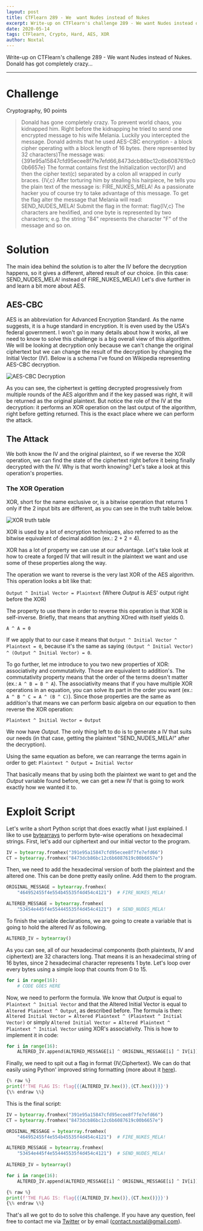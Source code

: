 ```yaml
---
layout: post
title: CTFlearn 289 - We  want Nudes instead of Nukes
excerpt: Write-up on CTFlearn's challenge 289 - We want Nudes instead of Nukes. Donald has got completely crazy...
date: 2020-05-14
tags: CTFlearn, Crypto, Hard, AES, XOR
author: Noxtal
---
```


 Write-up on CTFlearn's challenge 289 - We want Nudes instead of Nukes. Donald has got completely crazy...

-----

# Challenge
Cryptography, 90 points
> Donald has gone completely crazy. To prevent world chaos, you kidnapped him. Right before the kidnapping he tried to send one encrypted message to his wife Melania. Luckily you intercepted the message. Donald admits that he used AES-CBC encryption - a block cipher operating with a block length of 16 bytes. (here represented by 32 characters)The message was: {391e95a15847cfd95ecee8f7fe7efd66,8473dcb86bc12c6b6087619c00b6657e} The format contains first the Initialization vector(IV) and then the cipher text(c) separated by a colon all wrapped in curly braces. {IV,c} After torturing him by stealing his hairpiece, he tells you the plain text of the message is: FIRE_NUKES_MELA! As a passionate hacker you of course try to take advantage of this message. To get the flag alter the message that Melania will read: SEND_NUDES_MELA! Submit the flag in the format: flag{IV,c} The characters are hexlified, and one byte is represented by two characters; e.g. the string "84" represents the character "F" of the message and so on.

# Solution
The main idea behind the solution is to alter the IV before the decryption happens, so it gives a different, altered result of our choice. (in this case: SEND_NUDES_MELA! instead of FIRE_NUKES_MELA!)
Let's dive further in and learn a bit more about AES.

## AES-CBC
AES is an abbreviation for Advanced Encryption Standard. As the name suggests, it is a huge standard in encryption. It is even used by the USA's federal government. I won't go in many details about how it works, all we need to know to solve this challenge is a big overall view of this algorithm. We will be looking at decryption only because we can't change the original ciphertext but we can change the result of the decryption by changing the Initial Vector (IV). Below is a schema I've found on Wikipedia representing AES-CBC decryption.

![AES-CBC Decryption](https://upload.wikimedia.org/wikipedia/commons/thumb/2/2a/CBC_decryption.svg/601px-CBC_decryption.svg.png)

As you can see, the ciphertext is getting decrypted progressively from multiple rounds of the AES algorithm and if the key passed was right, it will be returned as the original plaintext. But notice the role of the IV at the decryption: it performs an XOR operation on the last output of the algorithm, right before getting returned. This is the exact place where we can perform the attack. 

## The Attack
We both know the IV and the original plaintext, so if we reverse the XOR operation, we can find the state of the ciphertext right before it being finally decrypted with the IV. Why is that worth knowing? Let's take a look at this operation's properties.

### The XOR Operation
XOR, short for the name exclusive or, is a bitwise operation that returns 1 only if the 2 input bits are different, as you can see in the truth table below.

![XOR truth table](https://www.codespeedy.com/wp-content/uploads/2019/08/Screenshot-from-2019-08-04-12-01-49.png)

XOR is used by a lot of encryption techniques, also referred to as the bitwise equivalent of decimal addition (ex.: 2 + 2 = 4).

XOR has a lot of property we can use at our advantage. Let's take look at how to create a forged IV that will result in the plaintext we want and use some of these properties along the way.

The operation we want to reverse is the very last XOR of the AES algorithm. This operation looks a bit like that:

`Output ^ Initial Vector = Plaintext`
(Where *Output* is AES' output right before the XOR)

The property to use there in order to reverse this operation is that XOR is self-inverse. Briefly, that means that anything XOred with itself yields 0.

`A ^ A = 0`

If we apply that to our case it means that `Output ^ Initial Vector ^ Plaintext = 0`, because it's the same as saying `(Output ^ Initial Vector) ^ (Output ^ Initial Vector) = 0`.

To go further, let me introduce to you two new properties of XOR: associativity and commutativity. Those are equivalent to addition's. The commutativity property means that the order of the terms doesn't matter (ex.: `A ^ B = B ^ A`). The associativity means that if you have multiple XOR operations in an equation, you can solve its part in the order you want (ex.: `A ^ B ^ C = A ^ (B ^ C)`). Since those properties are the same as addition's that means we can perform basic algebra on our equation to then reverse the XOR operation:

`Plaintext ^ Initial Vector = Output`

We now have *Output*. The only thing left to do is to generate a IV that suits our needs (in that case, getting the plaintext "SEND_NUDES_MELA!" after the decryption).

Using the same equation as before, we can rearrange the terms again in order to get:
`Plaintext ^ Output = Initial Vector`

That basically means that by using both the plaintext we want to get and the *Output* variable found before, we can get a new IV that is going to work exactly how we wanted it to.

# Exploit Script
Let's write a short Python script that does exactly what I just explained.
I like to use [bytearrays](https://docs.python.org/3.1/library/functions.html#bytearray) to perform byte-wise operations on hexadecimal strings.
First, let's add our ciphertext and our initial vector to the program.
```python 
IV = bytearray.fromhex("391e95a15847cfd95ecee8f7fe7efd66")
CT = bytearray.fromhex("8473dcb86bc12c6b6087619c00b6657e")
```

Then, we need to add the hexadecimal version of both the plaintext and the altered one. This can be done pretty easily online. Add them to the program.
```python 
ORIGINAL_MESSAGE = bytearray.fromhex(
    "464952455f4e554b45535f4d454c4121")  # FIRE_NUKES_MELA!

ALTERED_MESSAGE = bytearray.fromhex(
    "53454e445f4e554445535f4d454c4121")  # SEND_NUDES_MELA!
```

To finish the variable declarations, we are going to create a variable that is going to hold the altered IV as following.
```python 
ALTERED_IV = bytearray()
```

As you can see, all of our hexadecimal components (both plaintexts, IV and ciphertext) are 32 characters long. That means it is an hexadecimal string of 16 bytes, since 2 hexadecimal character represents 1 byte. Let's loop over every bytes using a simple loop that counts from 0 to 15.
```python 
for i in range(16):
    # CODE GOES HERE
```

Now, we need to perform the formula. We know that *Output* is equal to `Plaintext ^ Initial Vector` and that the Altered Initial Vector is equal to `Altered Plaintext ^ Output`, as described before. The formula is then: 
`Altered Initial Vector = Altered Plaintext ^ (Plaintext ^ Initial Vector)` or simply `Altered Initial Vector = Altered Plaintext ^ Plaintext ^ Initial Vector` using XOR's associativity. This is how to implement it in code:
```python 
for i in range(16):
    ALTERED_IV.append(ALTERED_MESSAGE[i] ^ ORIGINAL_MESSAGE[i] ^ IV[i])
```

Finally, we need to spit out a flag in format {IV,Ciphertext}. We can do that easily using Python' improved string formatting (more about it [here](https://realpython.com/python-f-strings/#f-strings-a-new-and-improved-way-to-format-strings-in-python)).

```python
{% raw %}
print(f'THE FLAG IS: flag{{{ALTERED_IV.hex()},{CT.hex()}}}')
{\% endraw \%}
```

This is the final script:
```python 
IV = bytearray.fromhex("391e95a15847cfd95ecee8f7fe7efd66")
CT = bytearray.fromhex("8473dcb86bc12c6b6087619c00b6657e")

ORIGINAL_MESSAGE = bytearray.fromhex(
    "464952455f4e554b45535f4d454c4121")  # FIRE_NUKES_MELA!

ALTERED_MESSAGE = bytearray.fromhex(
    "53454e445f4e554445535f4d454c4121")  # SEND_NUDES_MELA!
    
ALTERED_IV = bytearray()

for i in range(16):
    ALTERED_IV.append(ALTERED_MESSAGE[i] ^ ORIGINAL_MESSAGE[i] ^ IV[i])

{% raw %}
print(f'THE FLAG IS: flag{{{ALTERED_IV.hex()},{CT.hex()}}}')
{\% endraw \%}
```

That's all we got to do to solve this challenge. If you have any question, feel free to contact me via [Twitter](https://twitter.com/noxtal_) or by email (contact.noxtal@gmail.com).